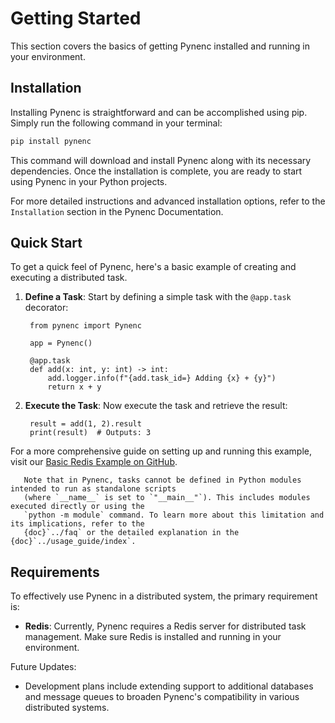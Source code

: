 # Getting Started

This section covers the basics of getting Pynenc installed and running in your environment.

## Installation

Installing Pynenc is straightforward and can be accomplished using pip. Simply run the following command in your terminal:

```bash
pip install pynenc
```

This command will download and install Pynenc along with its necessary dependencies. Once the installation is complete, you are ready to start using Pynenc in your Python projects.

For more detailed instructions and advanced installation options, refer to the `Installation` section in the Pynenc Documentation.

## Quick Start

To get a quick feel of Pynenc, here's a basic example of creating and executing a distributed task.

1. **Define a Task**: Start by defining a simple task with the `@app.task` decorator:

   ```{code-block} python
    from pynenc import Pynenc

    app = Pynenc()

    @app.task
    def add(x: int, y: int) -> int:
        add.logger.info(f"{add.task_id=} Adding {x} + {y}")
        return x + y
   ```

2. **Execute the Task**: Now execute the task and retrieve the result:
   ```{code-block} python
    result = add(1, 2).result
    print(result)  # Outputs: 3
   ```

For a more comprehensive guide on setting up and running this example, visit our [Basic Redis Example on GitHub](https://github.com/pynenc/samples/tree/main/basic_redis_example).

```{important}
   Note that in Pynenc, tasks cannot be defined in Python modules intended to run as standalone scripts
   (where `__name__` is set to `"__main__"`). This includes modules executed directly or using the
   `python -m module` command. To learn more about this limitation and its implications, refer to the
   {doc}`../faq` or the detailed explanation in the {doc}`../usage_guide/index`.
```

## Requirements

To effectively use Pynenc in a distributed system, the primary requirement is:

- **Redis**: Currently, Pynenc requires a Redis server for distributed task management. Make sure Redis is installed and running in your environment.

Future Updates:

- Development plans include extending support to additional databases and message queues to broaden Pynenc's compatibility in various distributed systems.
